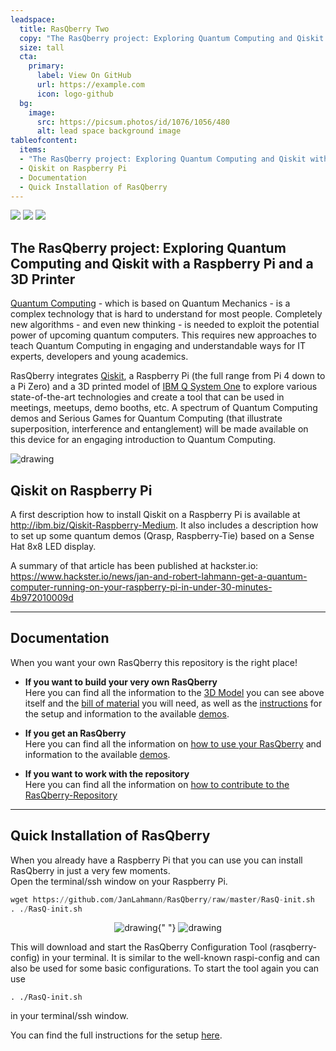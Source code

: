 ```yaml
---
leadspace:
  title: RasQberry Two
  copy: "The RasQberry project: Exploring Quantum Computing and Qiskit with a Raspberry Pi and a 3D Printer"
  size: tall
  cta:
    primary:
      label: View On GitHub
      url: https://example.com
      icon: logo-github
  bg:
    image:
      src: https://picsum.photos/id/1076/1056/480
      alt: lead space background image
tableofcontent:
  items:
  - "The RasQberry project: Exploring Quantum Computing and Qiskit with a Raspberry Pi and a 3D Printer"
  - Qiskit on Raspberry Pi
  - Documentation
  - Quick Installation of RasQberry
---
```


![](Artwork/RasQberry_back_Bloch__DSC07046s.jpg)
![](Artwork/RasQberry_front.jpg)
![](https://github.com/JanLahmann/RasQberry/assets/26198628/465e444c-24bb-42f5-a873-73fffa816680)

## The RasQberry project: Exploring Quantum Computing and Qiskit with a Raspberry Pi and a 3D Printer

[Quantum Computing](https://en.wikipedia.org/wiki/Quantum_computing) - which is based on Quantum Mechanics - is a complex technology that is hard to understand for most people. Completely new algorithms - and even new thinking - is needed to exploit the potential power of upcoming quantum computers. This requires new approaches to teach Quantum Computing in engaging and understandable ways for IT experts, developers and young academics.

RasQberry integrates [Qiskit](https://qiskit.org/), a Raspberry Pi (the full range from Pi 4 down to a Pi Zero) and a 3D printed model of [IBM Q System One](https://www.research.ibm.com/quantum-computing/system-one/) to explore various state-of-the-art technologies and create a tool that can be used in meetings, meetups, demo booths, etc. A spectrum of Quantum Computing demos and Serious Games for Quantum Computing (that illustrate superposition, interference and entanglement) will be made available on this device for an engaging introduction to Quantum Computing.

<img src="./wallpapers/ibmqantumTwoGlowScaled.png" alt="drawing" /> <br />

## Qiskit on Raspberry Pi

A first description how to install Qiskit on a Raspberry Pi is available at http://ibm.biz/Qiskit-Raspberry-Medium. It also includes a description how to set up some quantum demos (Qrasp, Raspberry-Tie) based on a Sense Hat 8x8 LED display.

A summary of that article has been published at hackster.io: https://www.hackster.io/news/jan-and-robert-lahmann-get-a-quantum-computer-running-on-your-raspberry-pi-in-under-30-minutes-4b972010009d

---

## Documentation

When you want your own RasQberry this repository is the right place!

- **If you want to build your very own RasQberry**<br/>
  Here you can find all the information to the [3D Model](./documentation/3DModel.md) you can see above itself and the [bill of material](./documentation/3DModel_BillOfMaterial.md) you will need, as well as the [instructions](./documentation/RasQberry_Setup.md) for the setup and information to the available [demos](./documentation/RasQberry_Demos.md).

- **If you get an RasQberry**<br/>
  Here you can find all the information on [how to use your RasQberry](./documentation/HowToUse.md) and information to the available [demos](./documentation/RasQberry_Demos.md).

- **If you want to work with the repository**<br/>
  Here you can find all the information on [how to contribute to the RasQberry-Repository](./documentation/HowToContribute.md)

---

## Quick Installation of RasQberry

When you already have a Raspberry Pi that you can use you can install RasQberry in just a very few moments.<br/>
Open the terminal/ssh window on your Raspberry Pi.

```python
wget https://github.com/JanLahmann/RasQberry/raw/master/RasQ-init.sh
. ./RasQ-init.sh
```

<p align="center">
  <img src="./Artwork/rasqberry_config-1.png" alt="drawing" />{" "}
  <img src="./Artwork/rasqberry_config-2.png" alt="drawing" />
</p>

This will download and start the RasQberry Configuration Tool (rasqberry-config) in your terminal. It is similar to the well-known raspi-config and can also be used for some basic configurations.
To start the tool again you can use

```pyhton
. ./RasQ-init.sh
```

in your terminal/ssh window.

You can find the full instructions for the setup [here](/documentation/RasQberry_Setup).

